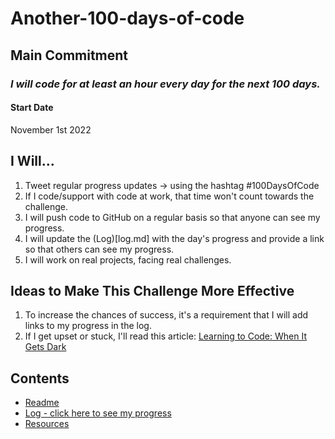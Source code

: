 # Another-100-days-of-code

## Main Commitment
### *I will code for at least an hour every day for the next 100 days.*

#### Start Date
November 1st 2022

## I Will...
1. Tweet regular progress updates -> using the hashtag #100DaysOfCode
2. If I code/support with code at work, that time won't count towards the challenge.
3. I will push code to GitHub on a regular basis so that anyone can see my progress.
4. I will update the (Log)[log.md] with the day's progress and provide a link so that others can see my progress.
5. I will work on real projects, facing real challenges. 

## Ideas to Make This Challenge More Effective
1. To increase the chances of success, it's a requirement that I will add links to my progress in the log. 
2. If I get upset or stuck, I'll read this article: [Learning to Code: When It Gets Dark](https://www.freecodecamp.org/news/learning-to-code-when-it-gets-dark-e485edfb58fd/)


## Contents
* [Readme](readme.md)
* [Log - click here to see my progress](log.md)
* [Resources](resources.md)
